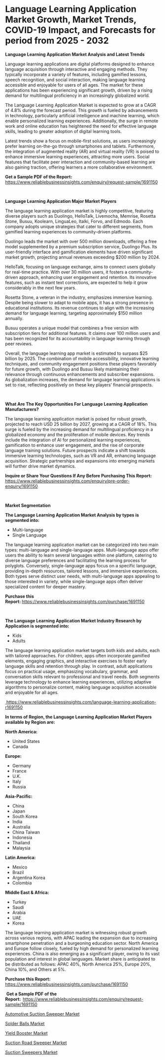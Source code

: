 <p><h1>Language Learning Application Market Growth, Market Trends, COVID-19 Impact, and Forecasts for period from 2025 - 2032</h1></p><p><strong>Language Learning Application Market Analysis and Latest Trends</strong></p>
<p><p>Language learning applications are digital platforms designed to enhance language acquisition through interactive and engaging methods. They typically incorporate a variety of features, including gamified lessons, speech recognition, and social interaction, making language learning accessible and enjoyable for users of all ages. The market for these applications has been experiencing significant growth, driven by a rising demand for multilingual proficiency in an increasingly globalized world.</p><p>The Language Learning Application Market is expected to grow at a CAGR of 4.8% during the forecast period. This growth is fueled by advancements in technology, particularly artificial intelligence and machine learning, which enable personalized learning experiences. Additionally, the surge in remote work and online education has heightened the need for effective language skills, leading to greater adoption of digital learning tools.</p><p>Latest trends show a focus on mobile-first solutions, as users increasingly prefer learning on-the-go through smartphones and tablets. Furthermore, the integration of augmented reality (AR) and virtual reality (VR) is poised to enhance immersive learning experiences, attracting more users. Social features that facilitate peer interaction and community-based learning are also gaining traction, offering learners a more collaborative environment.</p></p>
<p><strong>Get a Sample PDF of the Report:&nbsp;</strong> <a href="https://www.reliablebusinessinsights.com/enquiry/request-sample/1691150?utm_campaign=1121&utm_medium=2&utm_source=Github&utm_content=ia&utm_term=26032025&utm_id=language-learning-application">https://www.reliablebusinessinsights.com/enquiry/request-sample/1691150</a></p>
<p>&nbsp;</p>
<p><strong>Language Learning Application Major Market Players</strong></p>
<p><p>The language learning application market is highly competitive, featuring diverse players such as Duolingo, HelloTalk, Livemocha, Memrise, Rosetta Stone, Busuu, Koolearn, LinguaLeo, Italki, Forvo, and Edmodo. Each company adopts unique strategies that cater to different segments, from gamified learning experiences to community-driven platforms.</p><p>Duolingo leads the market with over 500 million downloads, offering a free model supplemented by a premium subscription service, Duolingo Plus. Its user-friendly interface and gamification elements have driven significant market growth, projecting annual revenues exceeding $200 million by 2024. </p><p>HelloTalk, focusing on language exchange, aims to connect users globally for real-time practice. With over 30 million users, it fosters a community-driven approach, enhancing user engagement and retention. Its innovative features, such as instant text corrections, are expected to help it grow considerably in the next few years.</p><p>Rosetta Stone, a veteran in the industry, emphasizes immersive learning. Despite being slower to adapt to mobile apps, it has a strong presence in educational institutions. Its revenue continues to align with the increasing demand for language learning, targeting approximately $150 million annually.</p><p>Busuu operates a unique model that combines a free version with subscription tiers for additional features. It claims over 100 million users and has been recognized for its accountability in language learning through peer reviews.</p><p>Overall, the language learning app market is estimated to surpass $25 billion by 2025. The combination of mobile accessibility, innovative learning techniques, and community engagement positions these players favorably for future growth, with Duolingo and Busuu likely maintaining their relevance through continuous enhancements and subscriber expansions. As globalization increases, the demand for language learning applications is set to rise, reflecting positively on these key players’ financial prospects.</p></p>
<p>&nbsp;</p>
<p><strong>What Are The Key Opportunities For Language Learning Application Manufacturers?</strong></p>
<p><p>The language learning application market is poised for robust growth, projected to reach USD 25 billion by 2027, growing at a CAGR of 18%. This surge is fueled by the increasing demand for multilingual proficiency in a globalized economy and the proliferation of mobile devices. Key trends include the integration of AI for personalized learning experiences, gamification to enhance user engagement, and the rise of corporate language training solutions. Future prospects indicate a shift towards immersive learning technologies, such as VR and AR, enhancing language acquisition. Strategic partnerships and expansions into emerging markets will further drive market dynamics.</p></p>
<p><strong>Inquire or Share Your Questions If Any Before Purchasing This Report:</strong> <a href="https://www.reliablebusinessinsights.com/enquiry/pre-order-enquiry/1691150?utm_campaign=1121&utm_medium=2&utm_source=Github&utm_content=ia&utm_term=26032025&utm_id=language-learning-application">https://www.reliablebusinessinsights.com/enquiry/pre-order-enquiry/1691150</a></p>
<p>&nbsp;</p>
<p><strong>Market Segmentation</strong></p>
<p><strong>The Language Learning Application Market Analysis by types is segmented into:</strong></p>
<p><ul><li>Multi-language</li><li>Single Language</li></ul></p>
<p><p>The language learning application market can be categorized into two main types: multi-language and single-language apps. Multi-language apps offer users the ability to learn several languages within one platform, catering to diverse language preferences and facilitating the learning process for polyglots. Conversely, single-language apps focus on a specific language, providing in-depth resources, tailored lessons, and immersive experiences. Both types serve distinct user needs, with multi-language apps appealing to those interested in variety, while single-language apps often deliver specialized content for deeper mastery.</p></p>
<p><strong>Purchase this Report:&nbsp;</strong><a href="https://www.reliablebusinessinsights.com/purchase/1691150?utm_campaign=1121&utm_medium=2&utm_source=Github&utm_content=ia&utm_term=26032025&utm_id=language-learning-application">https://www.reliablebusinessinsights.com/purchase/1691150</a></p>
<p>&nbsp;</p>
<p><strong>The Language Learning Application Market Industry Research by Application is segmented into:</strong></p>
<p><ul><li>Kids</li><li>Adults</li></ul></p>
<p><p>The language learning application market targets both kids and adults, each with tailored approaches. For children, apps often incorporate gamified elements, engaging graphics, and interactive exercises to foster early language skills and retention through play. In contrast, adult applications focus on practical usage, emphasizing vocabulary, grammar, and conversation skills relevant to professional and travel needs. Both segments leverage technology to enhance learning experiences, utilizing adaptive algorithms to personalize content, making language acquisition accessible and enjoyable for all ages.</p></p>
<p><a href="https://www.reliablebusinessinsights.com/language-learning-application-r1691150?utm_campaign=1121&utm_medium=2&utm_source=Github&utm_content=ia&utm_term=26032025&utm_id=language-learning-application">&nbsp;https://www.reliablebusinessinsights.com/language-learning-application-r1691150</a></p>
<p><strong>In terms of Region, the Language Learning Application Market Players available by Region are:</strong></p>
<p>
    <p> <strong> North America: </strong>
        <ul>
            <li>United States</li>
            <li>Canada</li>
        </ul>
        </p> 
    <p> <strong> Europe: </strong>
        <ul>
            <li>Germany</li>
            <li>France</li>
            <li>U.K.</li>
            <li>Italy</li>
            <li>Russia</li>
        </ul>
        </p> 
    <p> <strong> Asia-Pacific: </strong>
        <ul>
            <li>China</li>
            <li>Japan</li>
            <li>South Korea</li>
            <li>India</li>
            <li>Australia</li>
            <li>China Taiwan</li>
            <li>Indonesia</li>
            <li>Thailand</li>
            <li>Malaysia</li>
        </ul>
        </p> 
    <p> <strong> Latin America: </strong>
        <ul>
            <li>Mexico</li>
            <li>Brazil</li>
            <li>Argentina Korea</li>
            <li>Colombia</li>
        </ul>
        </p> 
    <p> <strong> Middle East & Africa: </strong>
        <ul>
            <li>Turkey</li>
            <li>Saudi</li>
            <li>Arabia</li>
            <li>UAE</li>
            <li>Korea</li>
        </ul>
    </p>
    </p>
<p><p>The language learning application market is witnessing robust growth across various regions, with APAC leading the expansion due to increasing smartphone penetration and a burgeoning education sector. North America and Europe follow closely, fueled by high demand for personalized learning experiences. China is also emerging as a significant player, owing to its vast population and interest in global languages. Market share is anticipated to be distributed as follows: APAC 40%, North America 25%, Europe 20%, China 10%, and Others at 5%.</p></p>
<p><strong>Purchase this Report: </strong><a href="https://www.reliablebusinessinsights.com/purchase/1691150?utm_campaign=1121&utm_medium=2&utm_source=Github&utm_content=ia&utm_term=26032025&utm_id=language-learning-application">https://www.reliablebusinessinsights.com/purchase/1691150</a></p>
<p>&nbsp;<strong>Get a Sample PDF of the Report:&nbsp;&nbsp;</strong><a href="https://www.reliablebusinessinsights.com/enquiry/request-sample/1691150?utm_campaign=1121&utm_medium=2&utm_source=Github&utm_content=ia&utm_term=26032025&utm_id=language-learning-application">https://www.reliablebusinessinsights.com/enquiry/request-sample/1691150</a></p>
<p><strong></strong></p>
<p><p><a href="https://github.com/mateyappiazo/Market-Research-Report-List-1/blob/main/automotive-suction-sweeper-market.md?utm_campaign=1121&utm_medium=2&utm_source=Github&utm_content=ia&utm_term=26032025&utm_id=language-learning-application">Automotive Suction Sweeper Market</a></p><p><a href="https://github.com/celpabembes/Market-Research-Report-List-1/blob/main/solder-balls-market.md?utm_campaign=1121&utm_medium=2&utm_source=Github&utm_content=ia&utm_term=26032025&utm_id=language-learning-application">Solder Balls Market</a></p><p><a href="https://github.com/shefikagbons/Market-Research-Report-List-1/blob/main/yield-booster-market.md?utm_campaign=1121&utm_medium=2&utm_source=Github&utm_content=ia&utm_term=26032025&utm_id=language-learning-application">Yield Booster Market</a></p><p><a href="https://github.com/signallaikun/Market-Research-Report-List-1/blob/main/suction-road-sweeper-market.md?utm_campaign=1121&utm_medium=2&utm_source=Github&utm_content=ia&utm_term=26032025&utm_id=language-learning-application">Suction Road Sweeper Market</a></p><p><a href="https://github.com/gunbybeahmg1/Market-Research-Report-List-1/blob/main/suction-sweepers-market.md?utm_campaign=1121&utm_medium=2&utm_source=Github&utm_content=ia&utm_term=26032025&utm_id=language-learning-application">Suction Sweepers Market</a></p></p>